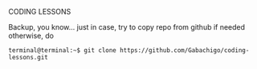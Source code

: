 CODING LESSONS

Backup, you know... just in case, try to copy repo from github if needed otherwise, do

```console
terminal@terminal:~$ git clone https://github.com/Gabachigo/coding-lessons.git
```
